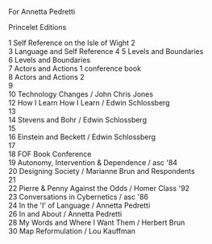 For Annetta Pedretti  

Princelet Editions  

1 Self Reference on the Isle of Wight 
2  
3 Language and Self Reference 
4 
5 Levels and Boundaries  
6 Levels and Boundaries  
7 Actors and Actions 1 conference book  
8 Actors and Actions 2  
9  
10 Technology Changes / John Chris Jones  
12 How I Learn How I Learn / Edwin Schlossberg  
13  
14 Stevens and Bohr / Edwin Schlossberg  
15  
16 Einstein and Beckett / Edwin Schlossberg  
17  
18 FOF Book Conference  
19 Autonomy, Intervention & Dependence / asc '84   
20 Designing Society / Marianne Brun and Respondents  
21  
22 Pierre & Penny Against the Odds / Homer Class '92  
23 Conversations in Cybernetics / asc '86  
24 In the 'I' of Language / Annetta Pedretti  
26 In and About / Annetta Pedretti  
28 My Words and Where I Want Them / Herbert Brun  
30 Map Reformulation / Lou Kauffman  
